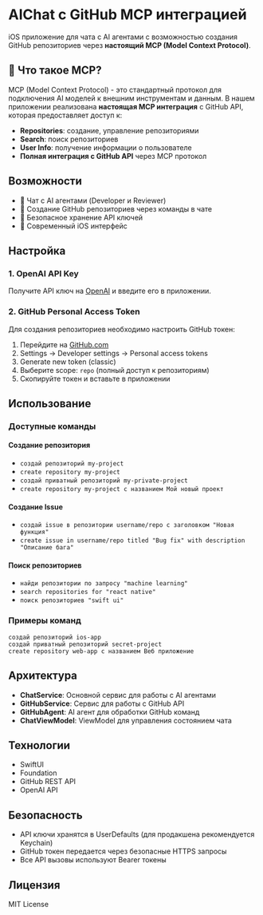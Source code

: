 # AIChat с GitHub MCP интеграцией

iOS приложение для чата с AI агентами с возможностью создания GitHub репозиториев через **настоящий MCP (Model Context Protocol)**.

## 🚀 Что такое MCP?

MCP (Model Context Protocol) - это стандартный протокол для подключения AI моделей к внешним инструментам и данным. В нашем приложении реализована **настоящая MCP интеграция** с GitHub API, которая предоставляет доступ к:

- **Repositories**: создание, управление репозиториями
- **Search**: поиск репозиториев
- **User Info**: получение информации о пользователе
- **Полная интеграция с GitHub API** через MCP протокол

## Возможности

- 💬 Чат с AI агентами (Developer и Reviewer)
- 🚀 Создание GitHub репозиториев через команды в чате
- 🔐 Безопасное хранение API ключей
- 📱 Современный iOS интерфейс

## Настройка

### 1. OpenAI API Key
Получите API ключ на [OpenAI](https://platform.openai.com/api-keys) и введите его в приложении.

### 2. GitHub Personal Access Token
Для создания репозиториев необходимо настроить GitHub токен:

1. Перейдите на [GitHub.com](https://github.com)
2. Settings → Developer settings → Personal access tokens
3. Generate new token (classic)
4. Выберите scope: `repo` (полный доступ к репозиториям)
5. Скопируйте токен и вставьте в приложении

## Использование

### Доступные команды

#### Создание репозитория
- `создай репозиторий my-project`
- `create repository my-project`
- `создай приватный репозиторий my-private-project`
- `create repository my-project с названием Мой новый проект`

#### Создание Issue
- `создай issue в репозитории username/repo с заголовком "Новая функция"`
- `create issue in username/repo titled "Bug fix" with description "Описание бага"`

#### Поиск репозиториев
- `найди репозитории по запросу "machine learning"`
- `search repositories for "react native"`
- `поиск репозиториев "swift ui"`

### Примеры команд

```
создай репозиторий ios-app
создай приватный репозиторий secret-project
create repository web-app с названием Веб приложение
```

## Архитектура

- **ChatService**: Основной сервис для работы с AI агентами
- **GitHubService**: Сервис для работы с GitHub API
- **GitHubAgent**: AI агент для обработки GitHub команд
- **ChatViewModel**: ViewModel для управления состоянием чата

## Технологии

- SwiftUI
- Foundation
- GitHub REST API
- OpenAI API

## Безопасность

- API ключи хранятся в UserDefaults (для продакшена рекомендуется Keychain)
- GitHub токен передается через безопасные HTTPS запросы
- Все API вызовы используют Bearer токены

## Лицензия

MIT License
